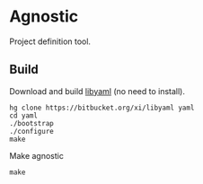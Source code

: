 # Agnostic

Project definition tool. 

## Build

Download and build [libyaml](http://pyyaml.org/wiki/LibYAML) (no need to install).

    hg clone https://bitbucket.org/xi/libyaml yaml
    cd yaml
    ./bootstrap
    ./configure
    make

Make agnostic

    make 

